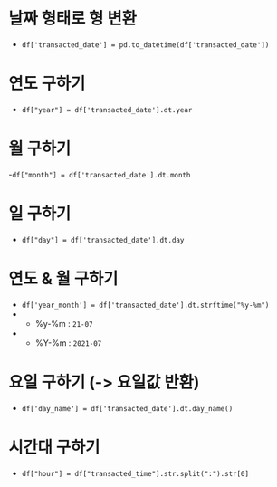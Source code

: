 # 날짜 형태로 형 변환
 - `df['transacted_date'] = pd.to_datetime(df['transacted_date'])`

# 연도 구하기
 - `df["year"] = df['transacted_date'].dt.year`

# 월 구하기
 -`df["month"] = df['transacted_date'].dt.month`
 
# 일 구하기
 - `df["day"] = df['transacted_date'].dt.day`

# 연도 & 월 구하기
 - `df['year_month'] = df['transacted_date'].dt.strftime("%y-%m")`
 - * %y-%m : `21-07`
 - * %Y-%m : `2021-07`

# 요일 구하기 (-> 요일값 반환)
 - `df['day_name'] = df['transacted_date'].dt.day_name()`

# 시간대 구하기
 - `df["hour"] = df["transacted_time"].str.split(":").str[0]`
